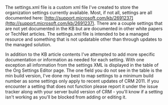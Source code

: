 The settings.xml file is a custom xml file I've created to store the organization settings currently available. Most, if not all, settings are all documented here: [http://support.microsoft.com/kb/2691237](http://support.microsoft.com/kb/2691237).  There are a couple settings that are not yet documented in the KB but are documented in other white papers or TechNet articles. The settings.xml file is intended to be a managed resource and something that is not updatable other than through updates to the managed solution.  

In addition to the KB article contents I've attempted to add more specific documentation or information as needed for each setting. With one exception all information from the settings XML is displayed in the table of the Org Settings Editor page.  The one field you do not see in the table is the min build version, I've done my best to map settings to a minimum build number as some settings only apply to recent updates of CRM 2011.  If you encounter a setting that does not function please report it under the issue tracker along with your server build version of CRM - you'll know if a setting isn't working as you'll be blocked from adding or editing it.  
